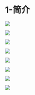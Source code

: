 # 1-简介

![](../images/01/dl_1_1.png)

![](../images/01/dl_1_2.png)

![](../images/01/dl_1_3.png)

![](../images/01/dl_1_4.png)

![](../images/01/dl_1_5.png)

![](../images/01/dl_1_6.png)

![](../images/01/dl_1_7.png)

![](../images/01/dl_1_8.png)